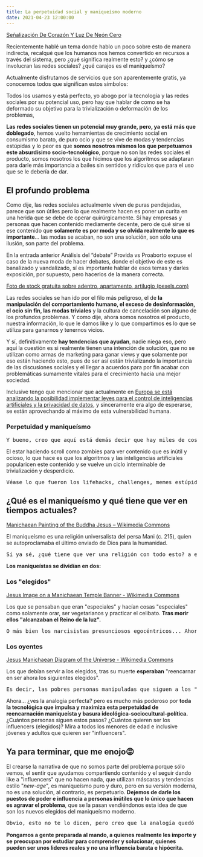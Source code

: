 ```yaml
---
title: ​La perpetuidad social y maniqueísmo moderno
date: 2021-04-23 12:00:00
---
```

<blog-img src="pexels-2694434.jpg">
	<a target="_blank" rel="noreferrer noopener nofollow" href="https://www.pexels.com/es-es/foto/senalizacion-de-corazon-y-luz-de-neon-cero-2694434/">Señalización De Corazón Y Luz De Neón Cero</a>
</blog-img>

Recientemente hablé un tema donde hablo un poco sobre esto de manera indirecta, recalqué que los humanos nos hemos convertido en recursos a través del sistema, pero ¿qué significa realmente esto? y ¿cómo se involucran las redes sociales? ¿qué carajos es el maniqueísmo?

Actualmente disfrutamos de servicios que son aparentemente gratis, ya conocemos todos que significan estos símbolos:

<figure>
	<div class="hstack gap-4 gap-md-5 justify-content-center fs-1 text-high">
		<Icon name="whatsapp"></Icon>
		<Icon name="facebook"></Icon>
		<Icon name="twitter"></Icon>
		<Icon name="instagram"></Icon>
		<Icon name="youtube"></Icon>
	</div>
</figure>

Todos los usamos y está perfecto, yo abogo por la tecnología y las redes sociales por su potencial uso, pero hay que hablar de como se ha deformado su objetivo para la trivialización o deformación de los problemas,

**Las redes sociales tienen un potencial muy grande, pero, ya está más que doblegado**, hemos vuelto herramientas de crecimiento social en consumismo barato, de puro ocio y que se vive de modas y tendencias estúpidas y lo peor es que **somos nosotros mismos los que perpetuamos este absurdísimo socio-tecnológico**, porque no son las redes sociales el producto, somos nosotros los que hicimos que los algoritmos se adaptaran para darle más importancia a bailes sin sentidos y ridículos que para el uso que se le debería de dar.

## El profundo problema

Como dije, las redes sociales actualmente viven de puras pendejadas, parece que son útiles pero lo que realmente hacen es poner un curita en una herida que se debe de operar quirúrgicamente. Sí hay empresas y personas que hacen contenido mediamente decente, pero de qué sirve si ese contenido que **solamente es por moda y se olvida realmente lo que es importante**... las modas se acaban, no son una solución, son sólo una ilusión, son parte del problema.

En la entrada anterior <blog-link to="analisis-del-debate-provida-vs-proaborto">Análisis del “debate” Provida vs Proaborto</blog-link> expuse el caso de la nueva moda de hacer debates, donde el objetivo de este es banalizado y vandalizado, sí es importante hablar de esos temas y darles exposición, por supuesto, pero hacerlos de la manera correcta.

<blog-img src="pexels-4050292.jpg">
	<a target="_blank" rel="nofollow noopener noreferrer" href="https://www.pexels.com/es-es/foto/mujer-relajacion-ordenador-portatil-trabajando-4050292/">Foto de stock gratuita sobre adentro, apartamento, artilugio (pexels.com)</a>
</blog-img>

Las redes sociales se han ido por el filo más peligroso, el de **la manipulación del comportamiento humano, el exceso de desinformación, el ocio sin fin, las modas triviales** y la cultura de cancelación son alguno de los profundos problemas. Y como dije, ahora somos nosotros el producto, nuestra información, lo que le damos like y lo que compartimos es lo que se utiliza para ganarnos y tenernos vicios.

Y sí, definitivamente **hay tendencias que ayudan**, nadie niega eso, pero aquí la cuestión es si realmente tienen una intención de solución, que no se utilizan como armas de marketing para ganar views y que solamente por eso están haciendo esto, pues de ser así están trivializando la importancia de las discusiones sociales y el llegar a acuerdos para por fin acabar con problemáticas sumamente vitales para el crecimiento hacia una mejor sociedad.

Inclusive tengo que mencionar que actualmente en [Europa se está analizando la posibilidad implementar leyes para el control de inteligencias artificiales y la privacidad de datos](https://www.republicworld.com/world-news/europe/eu-proposes-stringent-rules-for-high-risk-uses-of-ai-with-aim-to-ensure-data-privacy.html), y sinceramente era algo de esperarse, se están aprovechando al máximo de esta vulnerabilidad humana.

### Perpetuidad y maniqueísmo

<blog-img src="perpetuidad-redes.svg"></blog-img>

<pre>
Y bueno, creo que aquí está demás decir que hay miles de cosas más en cada parte, está simplificado, pero la idea se entiende, espero...
</pre>

El estar haciendo scroll como zombies para ver contenido que es inútil y ocioso, lo que hace es que los algoritmos y las inteligencias artificiales popularicen este contenido y se vuelve un ciclo interminable de trivialización y desperdicio.

<pre>
Véase lo que fueron los lifehacks, challenges, memes estúpidos, propaganda política, SJW, polarización de movimientos de agenda política, mira Youtube México se volvió literalmente lo que era la TV y lo que se supone que ya nadie quería ver, tiktok y sus <em>tiktokers</em>... todo lo que estamos viviendo actualmente y también lo que ya pasamos. Y sí te puedes reír, pero es la realidad.
</pre>

## ¿Qué es el maniqueísmo y qué tiene que ver en tiempos actuales?

<blog-img src="buddha-jesus.jpg">
	<a target="_blank" rel="noreferrer noopener nofollow" href="https://commons.wikimedia.org/wiki/File:Manichaean_Painting_of_the_Buddha_Jesus_(detail).jpg">Manichaean Painting of the Buddha Jesus – Wikimedia Commons</a>
</blog-img>

El maniqueísmo es una religión universalista del persa Mani (c. 215), quien se autoproclamaba el último enviado de Dios para la humanidad.

<pre>
Sí ya sé, ¿qué tiene que ver una religión con todo esto? a eso voy, tranquilo.
</pre>

**Los maniqueístas se dividían en dos:**

### Los "elegidos"

<blog-img src="jesus-manichaean-temple.jpg">
	<a target="_blank" rel="noreferrer noopener nofollow" href="https://commons.wikimedia.org/wiki/File:Jesus_Image_on_a_Manichaean_Temple_Banner.jpg">Jesus Image on a Manichaean Temple Banner - Wikimedia Commons</a>
</blog-img>

Los que se pensaban que eran "especiales" y hacían cosas "especiales" como solamente orar, ser vegetarianos y practicar el celibato. **Tras morir ellos "alcanzaban el Reino de la luz".**

<pre>
O más bien los narcisistas presunciosos egocéntricos... Ahora son los que *influyen* en las personas de poco criterio propio y que carecen de identidad o tienen la necesidad de sentirse pertenecientes a un grupo (ahora... los oyentes)
</pre>

### Los oyentes

<blog-img src="manichaean-universe.jpg">
	<a target="_blank" rel="noreferrer noopener nofollow" href="https://commons.wikimedia.org/wiki/File:Manichaean_Diagram_of_the_Universe_(Detail_15).jpg">Jesus Manichaean Diagram of the Universe - Wikimedia Commons</a>
</blog-img>

Los que debían servir a los elegidos, tras su muerte **esperaban** "reencarnar en ser ahora los siguientes elegidos".

<pre>
Es decir, las pobres personas manipuladas que siguen a los "elegidos" (ahora los "influencers")
</pre>

Ahora... ¿ves la analogía perfecta? pero es mucho más poderoso por **toda la tecnológica que impulsa y maximiza esta perpetuidad de reencarnación maniqueísta y basura ideológica-sociocultural-política.** ¿Cuántos personas siguen estos pasos? ¿Cuántos quieren ser los influencers (elegidos)? Mira a todos los menores de edad e inclusive jóvenes y adultos que quieren ser "influencers".

## Ya para terminar, que me enojo😡

El crearse la narrativa de que no somos parte del problema porque sólo vemos, el sentir que ayudamos compartiendo contenido y el seguir dando like a "influencers" que no hacen nada, que utilizan máscaras y tendencias estilo "_new-age_", es maniqueísmo puro y duro, pero en su versión moderna, no es una solución, al contrario, es perpetuarlo. **Dejemos de darle los puestos de poder e influencia a personas inútiles que lo único que hacen es agravar el problema**, que se la pasan vendiéndonos esta idea de que son los nuevos elegidos del maniqueísmo moderno.

<pre>
Obvio, esto no te lo dicen, pero creo que la analogía quedó bastante clara... 🙄
</pre>

**Pongamos a gente preparada al mando, a quienes realmente les importe y se preocupan por estudiar para comprender y solucionar, quienes pueden ser unos lideres reales y no una influencia barata e hipócrita.**
